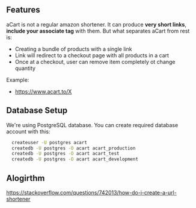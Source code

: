 ## Features
aCart is not a regular amazon shortener. It can produce **very short links**, **include your associate tag** with them. But what separates aCart from rest is:
- Creating a bundle of products with a single link
- Link will redirect to a checkout page with all products in a cart
- Once at a checkout, user can remove item completely ot change quantity

Example:
- https://www.acart.to/X 


## Database Setup

We're using PostgreSQL database. You can create required database account with this:

```bash
  createuser -U postgres acart
  createdb -U postgres -O acart acart_production
  createdb -U postgres -O acart acart_test
  createdb -U postgres -O acart acart_development
```

## Alogirthm

https://stackoverflow.com/questions/742013/how-do-i-create-a-url-shortener
